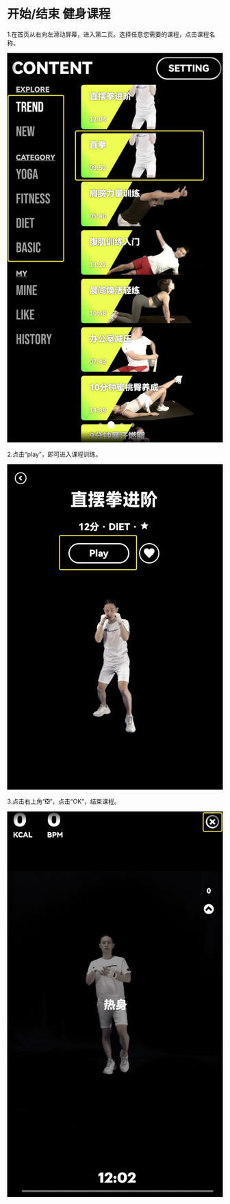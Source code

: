 # 开始/结束 健身课程

1.在首页从右向左滑动屏幕，进入第二页。选择任意您需要的课程，点击课程名称。

![img](images/start_course/image-20221220105707690.png)

2.点击“play”，即可进入课程训练。

![img](images/start_course/image-20221220105717569.png)

3.点击右上角“❎”，点击“OK”，结束课程。

![img](images/start_course/image-20221220105726934.png)